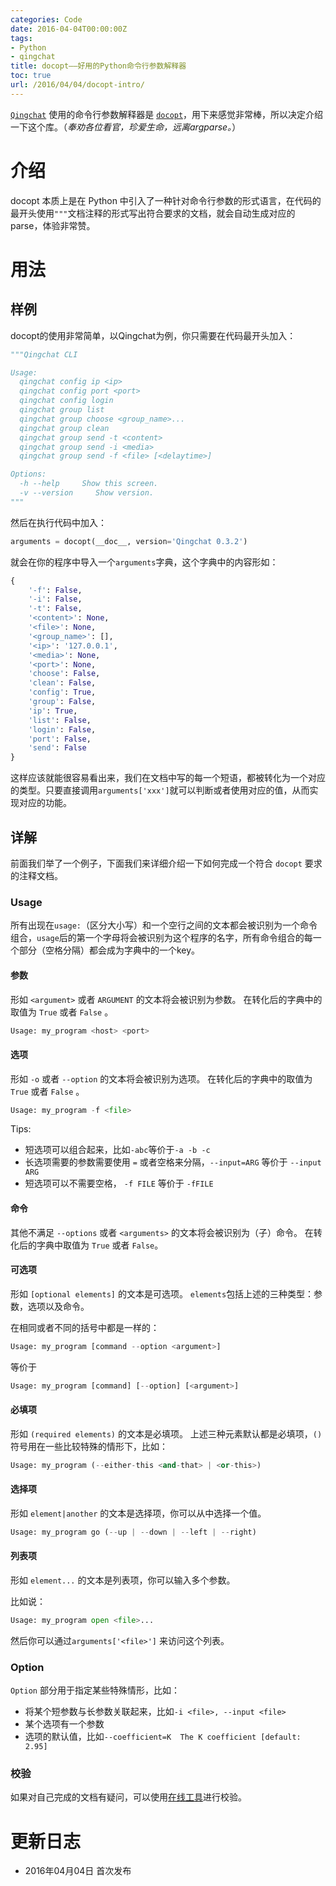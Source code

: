 ```yaml
---
categories: Code
date: 2016-04-04T00:00:00Z
tags:
- Python
- qingchat
title: docopt——好用的Python命令行参数解释器
toc: true
url: /2016/04/04/docopt-intro/
---
```


[`Qingchat`](https://github.com/Xuanwo/qingchat) 使用的命令行参数解释器是 [`docopt`](http://docopt.org/)，用下来感觉非常棒，所以决定介绍一下这个库。（*奉劝各位看官，珍爱生命，远离argparse。*）

<!--more-->

# 介绍
docopt 本质上是在 Python 中引入了一种针对命令行参数的形式语言，在代码的最开头使用`"""`文档注释的形式写出符合要求的文档，就会自动生成对应的parse，体验非常赞。

# 用法

## 样例

docopt的使用非常简单，以Qingchat为例，你只需要在代码最开头加入：

```python
"""Qingchat CLI

Usage:
  qingchat config ip <ip>
  qingchat config port <port>
  qingchat config login
  qingchat group list
  qingchat group choose <group_name>...
  qingchat group clean
  qingchat group send -t <content>
  qingchat group send -i <media>
  qingchat group send -f <file> [<delaytime>]

Options:
  -h --help     Show this screen.
  -v --version     Show version.
"""
```

然后在执行代码中加入：

```python
arguments = docopt(__doc__, version='Qingchat 0.3.2')
```

就会在你的程序中导入一个`arguments`字典，这个字典中的内容形如：

```python
{
    '-f': False,
    '-i': False,
    '-t': False,
    '<content>': None,
    '<file>': None,
    '<group_name>': [],
    '<ip>': '127.0.0.1',
    '<media>': None,
    '<port>': None,
    'choose': False,
    'clean': False,
    'config': True,
    'group': False,
    'ip': True,
    'list': False,
    'login': False,
    'port': False,
    'send': False
}
```

这样应该就能很容易看出来，我们在文档中写的每一个短语，都被转化为一个对应的类型。只要直接调用`arguments['xxx']`就可以判断或者使用对应的值，从而实现对应的功能。

## 详解

前面我们举了一个例子，下面我们来详细介绍一下如何完成一个符合 `docopt` 要求的注释文档。

### Usage

所有出现在`usage:`（区分大小写）和一个空行之间的文本都会被识别为一个命令组合，`usage`后的第一个字母将会被识别为这个程序的名字，所有命令组合的每一个部分（空格分隔）都会成为字典中的一个key。

#### 参数

形如 `<argument>` 或者 `ARGUMENT` 的文本将会被识别为参数。
在转化后的字典中的取值为 `True` 或者 `False` 。


```python
Usage: my_program <host> <port>
```

#### 选项

形如 `-o` 或者 `--option` 的文本将会被识别为选项。
在转化后的字典中的取值为 `True` 或者 `False` 。

```python
Usage: my_program -f <file>
```

Tips:

- 短选项可以组合起来，比如`-abc`等价于`-a -b -c`
- 长选项需要的参数需要使用 `=` 或者空格来分隔，`--input=ARG` 等价于 `--input ARG`
- 短选项可以不需要空格， `-f FILE` 等价于 `-fFILE`

#### 命令

其他不满足 `--options` 或者 `<arguments>` 的文本将会被识别为（子）命令。
在转化后的字典中取值为 `True` 或者 `False`。

#### 可选项

形如 `[optional elements]` 的文本是可选项。
`elements`包括上述的三种类型：参数，选项以及命令。

在相同或者不同的括号中都是一样的：

```python
Usage: my_program [command --option <argument>]
```

等价于

```python
Usage: my_program [command] [--option] [<argument>]
```

#### 必填项

形如 `(required elements)` 的文本是必填项。
上述三种元素默认都是必填项，`()`符号用在一些比较特殊的情形下，比如：

```python
Usage: my_program (--either-this <and-that> | <or-this>)
```

#### 选择项

形如 `element|another` 的文本是选择项，你可以从中选择一个值。

```python
Usage: my_program go (--up | --down | --left | --right)
```

#### 列表项

形如 `element...` 的文本是列表项，你可以输入多个参数。

比如说：

```python
Usage: my_program open <file>...
```

然后你可以通过`arguments['<file>']` 来访问这个列表。

### Option

`Option` 部分用于指定某些特殊情形，比如：

- 将某个短参数与长参数关联起来，比如`-i <file>, --input <file>`
- 某个选项有一个参数
- 选项的默认值，比如`--coefficient=K  The K coefficient [default: 2.95]`

### 校验

如果对自己完成的文档有疑问，可以使用[在线工具](http://try.docopt.org/)进行校验。

# 更新日志

- 2016年04月04日 首次发布
